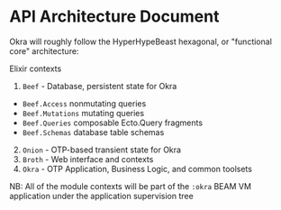 # API Architecture Document

Okra will roughly follow the HyperHypeBeast hexagonal, or
"functional core" architecture:

Elixir contexts

1. `Beef` - Database, persistent state for Okra

- `Beef.Access` nonmutating queries
- `Beef.Mutations` mutating queries
- `Beef.Queries` composable Ecto.Query fragments
- `Beef.Schemas` database table schemas

2. `Onion` - OTP-based transient state for Okra
3. `Broth` - Web interface and contexts
4. `Okra` - OTP Application, Business Logic, and common toolsets

NB: All of the module contexts will be part of the `:okra` BEAM VM
application under the application supervision tree
